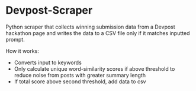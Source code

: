 # Devpost-Scraper
Python scraper that collects winning submission data from a Devpost hackathon page and writes the data to a CSV file only if it matches inputted prompt. 

How it works:
- Converts input to keywords
- Only calculate unique word-similarity scores if above threshold to reduce noise from posts with greater summary length
- If total score above second threshold, add data to csv
